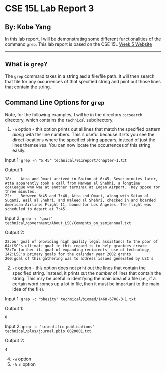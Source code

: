 # CSE 15L Lab Report 3
## By: Kobe Yang

In this lab report, I will be demonstrating some different functionalities of the command `grep`. 
This lab report is based on the CSE 15L [Week 5 Website](https://ucsd-cse15l-s23.github.io/week/week5/#week5-lab-report)
___

## What is `grep`?

The `grep` command takes in a string and a file/file path. It will then search that file for any occurrences of that specified string and print out those lines that contain the string. 

## Command Line Options for `grep`
Note, for the following examples, I will be in the directory `docsearch` directory, which contains the `technical` subdirectory. 

1. `-n` option - this option prints out all lines that match the specified pattern *along with* the line numbers. This is useful because it lets you see the direct locations where the specified string appears, instead of just the lines themselves. You can now locate the occurrences of this string easily. 

Input 1: 
`grep -n "6:45" technical/911report/chapter-1.txt`

Output 1: 
```
18:    Atta and Omari arrived in Boston at 6:45. Seven minutes later, Atta apparently took a call from Marwan al Shehhi, a longtime colleague who was at another terminal at Logan Airport. They spoke for three minutes.
22:    Between 6:45 and 7:40, Atta and Omari, along with Satam al Suqami, Wail al Shehri, and Waleed al Shehri, checked in and boarded American Airlines Flight 11, bound for Los Angeles. The flight was scheduled to depart at 7:45.
```

Input 2: 
`grep -n "goal" technical/government/About_LSC/Comments_on_semiannual.txt`

Output 2: 
```
22:our goal of providing high quality legal assistance to the poor of
64:LSC's ultimate goal in this regard is to help grantees create
78:To further its goal of expanding recipients' use of technology,
142:LSC's primary goals for the calendar year 2002 grants
200:goal of this gathering was to address issues generated by LSC's
```


2. `-c` option - this option does not print out the lines that contain the specified string. Instead, it prints out the *number* of lines that contain the string. This may be useful in identifying the main idea of a file (i.e., if a certain word comes up a lot in file, then it must be important to the main idea of the file). 

Input 1: 
`grep -c "obesity" technical/biomed/1468-6708-3-1.txt`

Output 1: 
```
8
```

Input 2: 
`grep -c "scientific publications" technical/plos/journal.pbio.0020001.txt`

Output 2: 
```
4
```


4. `-w` option
5. `-A n` option

